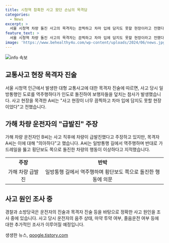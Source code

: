 ```yaml
---
title: 시청역 참혹한 사고 왔던 손님의 목격담
categories:
  - News
excerpt: >
  서울 시청역 차량 돌진 사고의 목격자는 끔찍하고 차마 입에 담지도 못할 현장이라고 전했다. A씨는 사고 당시의 상황을 상세히 설명하며, 가해 차량 운전자의 급발진 주장에 대해 의문을 제기했다. 사고로 9명이 숨지고 4명이 다쳤으며, 현재 정확한 사고 원인을 조사 중이다.
feature_text: >
  서울 시청역 차량 돌진 사고의 목격자는 끔찍하고 차마 입에 담지도 못할 현장이라고 전했다. A씨는 사고 당시의 상황을 상세히 설명하며, 가해 차량 운전자의 급발진 주장에 대해 의문을 제기했다. 사고로 9명이 숨지고 4명이 다쳤으며, 현재 정확한 사고 원인을 조사 중이다.
image: 'https://www.behealthy4u.com/wp-content/uploads/2024/06/news.jpg'
---
```


<p><img src="https://www.behealthy4u.com/wp-content/uploads/2024/06/news.jpg" alt="info 속보" /></p>

<h2 data-ke-size="size26">교통사고 현장 목격자 진술</h2>

<p data-ke-size="size16">서울 시청역 인근에서 발생한 대형 교통사고에 대한 목격자 진술에 따르면, 사고 당시 일방통행인 도로를 역주행하다가 인도로 돌진하여 보행자들을 덮치는 참사가 발생했습니다. 사고 현장을 목격한 A씨는 "사고 현장이 너무 끔찍하고 차마 입에 담지도 못할 현장이었다"고 전했습니다.</p>

<h2 data-ke-size="size26">가해 차량 운전자의 "급발진" 주장</h2>

<p data-ke-size="size16">가해 차량 운전자인 B씨는 사고 직후에 차량이 급발진했다고 주장하고 있지만, 목격자 A씨는 이에 대해 "의아하다"고 했습니다. A씨는 일방통행 길에서 역주행하며 반대로 가드레일을 뚫고 횡단보도 쪽으로 돌진한 차량의 행동이 이상하다고 지적했습니다.</p>

<table>
    <tr>
        <td style="text-align: center; height: 17px;"><b>주장</b></td>
        <td style="text-align: center; height: 17px;"><b>반박</b></td>
    </tr>
    <tr>
        <td style="text-align: center; height: 17px;">가해 차량 급발진</td>
        <td style="text-align: center; height: 17px;">일방통행 길에서 역주행하며 횡단보도 쪽으로 돌진한 행동에 의문</td>
    </tr>
</table>

<h2 data-ke-size="size26">사고 원인 조사 중</h2>

<p data-ke-size="size16">경찰과 소방당국은 운전자의 진술과 목격자 진술 등을 바탕으로 정확한 사고 원인을 조사 중에 있습니다. 사고 당시 운전자의 음주 상태, 마약 투약 여부, 졸음운전 여부 등에 대한 추가적인 조사가 이루어질 예정입니다.</p>
생생한 뉴스, <a href="https://qoogle.tistory.com" rel="dofollow">qoogle.tistory.com</a>


